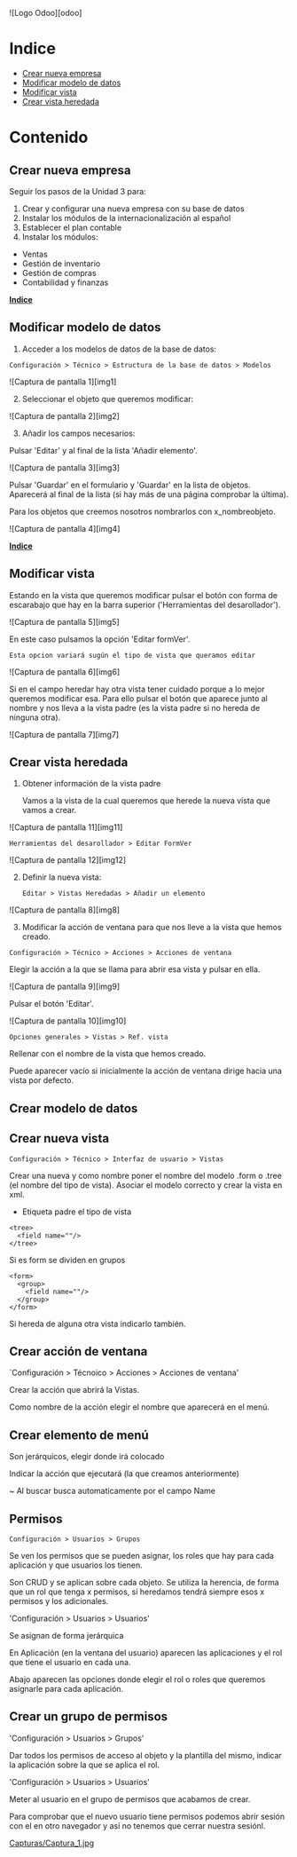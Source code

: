 
![Logo Odoo][odoo]

# Indice<a name="indice"/>

* [Crear nueva empresa](#id1)
* [Modificar modelo de datos](#id2)
* [Modificar vista](#id3)
* [Crear vista heredada](#id4)

# Contenido

## Crear nueva empresa<a name="id1"/>

Seguir los pasos de la Unidad 3 para:
1. Crear y configurar una nueva empresa con su base de datos
2. Instalar los módulos de la internacionalización al español
3. Establecer el plan contable
4. Instalar los módulos:
  * Ventas
  * Gestión de inventario
  * Gestión de compras
  * Contabilidad y finanzas

[**Indice**](#indice)


## Modificar modelo de datos<a name="id2"/>

1. Acceder a los modelos de datos de la base de datos:

  `Configuración > Técnico > Estructura de la base de datos > Modelos`

![Captura de pantalla 1][img1]

2. Seleccionar el objeto que queremos modificar:

![Captura de pantalla 2][img2]

3. Añadir los campos necesarios:

Pulsar 'Editar' y al final de la lista 'Añadir elemento'.

![Captura de pantalla 3][img3]

Pulsar 'Guardar' en el formulario y 'Guardar' en la lista de objetos. Aparecerá al final de la lista (si hay más de una página comprobar la última).

Para los objetos que creemos nosotros nombrarlos con x_nombreobjeto.

![Captura de pantalla 4][img4]

[**Indice**](#indice)


## Modificar vista<a name="id3"/>

Estando en la vista que queremos modificar pulsar el botón con forma de escarabajo que hay en la barra superior ('Herramientas del desarollador').

![Captura de pantalla 5][img5]

En este caso pulsamos la opción 'Editar formVer'.

`Esta opcion variará sugún el tipo de vista que queramos editar`

![Captura de pantalla 6][img6]

Si en el campo heredar hay otra vista tener cuidado porque a lo mejor queremos modificar esa.
Para ello pulsar el botón que aparece junto al nombre y nos lleva a la vista padre (es la vista padre si no hereda de ninguna otra).

![Captura de pantalla 7][img7]


## Crear vista heredada<a name="id4"/>

1. Obtener información de la vista padre

    Vamos a la vista de la cual queremos que herede la nueva vista que vamos a crear.

![Captura de pantalla 11][img11]

`Herramientas del desarollador > Editar FormVer`

![Captura de pantalla 12][img12]


2. Definir la nueva vista:

    `Editar > Vistas Heredadas > Añadir un elemento`

![Captura de pantalla 8][img8]

3. Modificar la acción de ventana para que nos lleve a la vista que hemos creado.

  `Configuración > Técnico > Acciones > Acciones de ventana`

Elegir la acción a la que se llama para abrir esa vista y pulsar en ella.

![Captura de pantalla 9][img9]

Pulsar el botón 'Editar'.

![Captura de pantalla 10][img10]

`Opciones generales > Vistas > Ref. vista`

Rellenar con el nombre de la vista que hemos creado.

Puede aparecer vacío si inicialmente la acción de ventana dirige hacia una vista por defecto.

## Crear modelo de datos



## Crear nueva vista

`Configuración > Técnico > Interfaz de usuario > Vistas`

Crear una nueva y como nombre poner el nombre del modelo .form o .tree (el nombre del tipo de vista). Asociar el modelo correcto y crear la vista en xml.

* Etiqueta padre el tipo de vista

```
<tree>
  <field name=""/>
</tree>
```

Si es form se dividen en grupos

```
<form>
  <group>
    <field name=""/>
  </group>
</form>
```
Si hereda de alguna otra vista indicarlo también.

## Crear acción de ventana

`Configuración > Técnoico > Acciones > Acciones de ventana'

Crear la acción que abrirá la Vistas.

Como nombre de la acción elegir el nombre que aparecerá en el menú.

## Crear elemento de menú

Son jerárquicos, elegir donde irá colocado

Indicar la acción que ejecutará (la que creamos anteriormente)

~ Al buscar busca automaticamente por el campo Name


## Permisos

`Configuración > Usuarios > Grupos`

Se ven los permisos que se pueden asignar, los roles que hay para cada aplicación y que usuarios los tienen.

Son CRUD y se aplican sobre cada objeto. Se utiliza la herencia, de forma que un rol que tenga x permisos, si heredamos tendrá siempre esos x permisos y los adicionales.

'Configuración > Usuarios > Usuarios'

Se asignan de forma jerárquica

En Aplicación (en la ventana del usuario) aparecen las aplicaciones y el rol que tiene el usuario en cada una.

Abajo aparecen las opciones donde elegir el rol o roles que queremos asignarle para cada aplicación.

## Crear un grupo de permisos

'Configuración > Usuarios > Grupos'

Dar todos los permisos de acceso al objeto y la plantilla del mismo, indicar la aplicación sobre la que se aplica el rol.

'Configuración > Usuarios > Usuarios'

Meter al usuario en el grupo de permisos que acabamos de crear.

Para comprobar que el nuevo usuario tiene permisos podemos abrir sesión con el en otro navegador y así no tenemos que cerrar nuestra sesiónl.








[Capturas/Captura_1.jpg](#img1)
